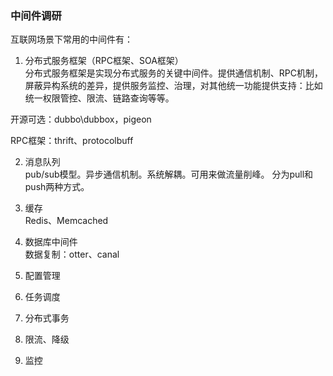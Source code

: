 ### 中间件调研

互联网场景下常用的中间件有：

1. 分布式服务框架（RPC框架、SOA框架）  
分布式服务框架是实现分布式服务的关键中间件。提供通信机制、RPC机制，屏蔽异构系统的差异，提供服务监控、治理，对其他统一功能提供支持：比如统一权限管控、限流、链路查询等等。

开源可选：dubbo\dubbox，pigeon

RPC框架：thrift、protocolbuff

2. 消息队列  
pub/sub模型。异步通信机制。系统解耦。可用来做流量削峰。
分为pull和push两种方式。

3. 缓存  
Redis、Memcached


4. 数据库中间件  
数据复制：otter、canal
5. 配置管理
6. 任务调度
7. 分布式事务
8. 限流、降级
9. 监控